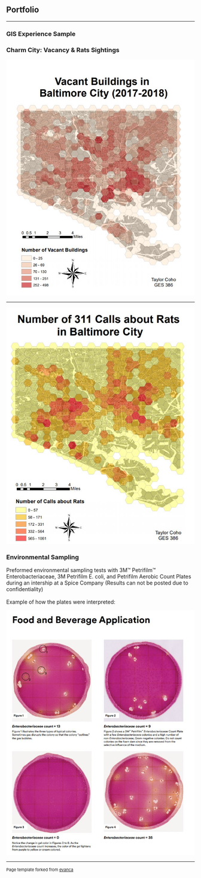 ## Portfolio

---
### GIS Experience Sample
### Charm City: Vacancy & Rats Sightings


<img src="images/Vacant_Buildings.JPG?raw=true"/>

---

<img src="images/Rat_Calls.JPG?raw=true"/>

### Environmental Sampling
Preformed environmental sampling tests with 3M™ Petrifilm™ Enterobacteriaceae, 3M Petrifilm E. coli, and
Petrifilm Aerobic Count Plates during an intership at a Spice Company (Results can not be posted due to confidentiality)
  <br><br>
Example of how the plates were interpreted:


<img src="images/EB_plates.JPG?raw=true"/>




---
<p style="font-size:11px">Page template forked from <a href="https://github.com/evanca/quick-portfolio">evanca</a></p>
<!-- Remove above link if you don't want to attibute -->
